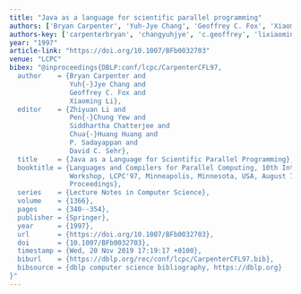 ```yaml
---
title: "Java as a language for scientific parallel programming"
authors: ['Bryan Carpenter', 'Yuh-Jye Chang', 'Geoffrey C. Fox', 'Xiaoming Li']
authors-key: ['carpenterbryan', 'changyuhjye', 'c.geoffrey', 'lixiaoming']
year: "1997"
article-link: "https://doi.org/10.1007/BFb0032703"
venue: "LCPC"
bibex: "@inproceedings{DBLP:conf/lcpc/CarpenterCFL97,
  author    = {Bryan Carpenter and
               Yuh{-}Jye Chang and
               Geoffrey C. Fox and
               Xiaoming Li},
  editor    = {Zhiyuan Li and
               Pen{-}Chung Yew and
               Siddhartha Chatterjee and
               Chua{-}Huang Huang and
               P. Sadayappan and
               David C. Sehr},
  title     = {Java as a Language for Scientific Parallel Programming},
  booktitle = {Languages and Compilers for Parallel Computing, 10th International
               Workshop, LCPC'97, Minneapolis, Minnesota, USA, August 7-9, 1997,
               Proceedings},
  series    = {Lecture Notes in Computer Science},
  volume    = {1366},
  pages     = {340--354},
  publisher = {Springer},
  year      = {1997},
  url       = {https://doi.org/10.1007/BFb0032703},
  doi       = {10.1007/BFb0032703},
  timestamp = {Wed, 20 Nov 2019 17:19:17 +0100},
  biburl    = {https://dblp.org/rec/conf/lcpc/CarpenterCFL97.bib},
  bibsource = {dblp computer science bibliography, https://dblp.org}
}"
---
```

